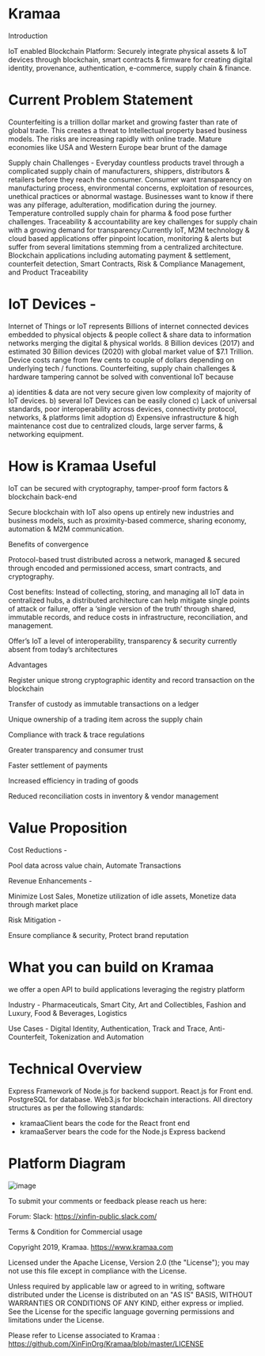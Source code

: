 # Kramaa

Introduction 

IoT enabled Blockchain Platform: Securely integrate physical assets &amp; IoT devices through blockchain, smart contracts &amp; firmware for creating digital identity, provenance, authentication, e-commerce, supply chain &amp; finance.

# Current Problem Statement

Counterfeiting is a trillion dollar market and growing faster than rate of global trade. This creates a threat to Intellectual property based business models. The risks are increasing rapidly with online trade. Mature economies like USA and Western Europe bear brunt of the damage

Supply chain Challenges - Everyday countless products travel through a complicated supply chain of manufacturers, shippers, distributors & retailers before they reach the consumer. Consumer want transparency on manufacturing process, environmental concerns, exploitation of resources, unethical practices or abnormal wastage. Businesses want to know if there was any pilferage, adulteration, modification during the journey. Temperature controlled supply chain for pharma & food pose further challenges. Traceability & accountability are key challenges for supply chain with a growing demand for transparency.Currently IoT, M2M technology & cloud based applications offer pinpoint location, monitoring & alerts but suffer from several limitations stemming from a centralized architecture. Blockchain applications including automating payment & settlement, counterfeit detection, Smart Contracts, Risk & Compliance Management, and Product Traceability

# IoT Devices - 

Internet of Things or IoT represents Billions of internet connected devices embedded to physical objects & people collect & share data to information networks merging the digital & physical worlds. 8 Billion devices (2017) and estimated 30 Billion devices (2020) with global market value of $7.1 Trillion. Device costs range from few cents to couple of dollars depending on underlying tech / functions. Counterfeiting, supply chain challenges & hardware tampering cannot be solved with conventional IoT because

a) identities & data are not very secure given low complexity of majority of IoT devices. 
b) several IoT Devices can be easily cloned
c) Lack of universal standards, poor interoperability across devices, connectivity protocol, networks, & platforms limit adoption
d) Expensive infrastructure & high maintenance cost due to centralized clouds, large server farms, & networking equipment. 

# How is Kramaa Useful

IoT can be secured with cryptography, tamper-proof form factors & blockchain back-end

Secure blockchain with IoT also opens up entirely new industries and business models, such as proximity-based commerce, sharing economy, automation & M2M communication.

Benefits of convergence

Protocol-based trust distributed across a network, managed & secured through encoded and permissioned access, smart contracts, and cryptography. 

Cost benefits: Instead of collecting, storing, and managing all IoT data in centralized hubs, a distributed architecture can help mitigate single points of attack or failure, offer a ‘single version of the truth’ through shared, immutable records, and reduce costs in infrastructure, reconciliation, and management. 

Offer’s IoT a level of interoperability, transparency & security currently absent from today’s architectures 

Advantages

Register unique strong cryptographic identity and record transaction on the blockchain

Transfer of custody as immutable transactions on a ledger

Unique ownership of a trading item across the supply chain

Compliance with track & trace regulations

Greater transparency and consumer trust

Faster settlement of payments

Increased efficiency in trading of goods

Reduced reconciliation costs in inventory & vendor management

# Value Proposition

Cost Reductions - 

Pool data across value chain,
Automate Transactions

Revenue Enhancements - 

Minimize Lost Sales,
Monetize utilization of idle assets,
Monetize data through market place

Risk Mitigation -

Ensure compliance & security,
Protect brand reputation

# What you can build on Kramaa

we offer a open API to build applications leveraging the registry platform

Industry - Pharmaceuticals, Smart City, Art and Collectibles, Fashion and Luxury, Food & Beverages, Logistics

Use Cases - Digital Identity, Authentication, Track and Trace, Anti- Counterfeit, Tokenization and Automation

# Technical Overview

Express Framework of Node.js for backend support.
React.js for Front end.
PostgreSQL for database.
Web3.js for blockchain interactions.
All directory structures as per the following standards:
  - kramaaClient bears the code for the React front end
  - kramaaServer bears the code for the Node.js Express backend

# Platform Diagram


![image](https://github.com/XinFinOrg/Kramaa/blob/master/iot-platform.png)











To submit your comments or feedback please reach us here: 

Forum: 
Slack: https://xinfin-public.slack.com/

Terms & Condition for Commercial usage

Copyright 2019, Kramaa. https://www.kramaa.com

Licensed under the Apache License, Version 2.0 (the "License"); you may not use this file except in compliance with the License.

Unless required by applicable law or agreed to in writing, software distributed under the License is distributed on an "AS IS" BASIS, WITHOUT WARRANTIES OR CONDITIONS OF ANY KIND, either express or implied. See the License for the specific language governing permissions and limitations under the License.

Please refer to License associated to Kramaa : https://github.com/XinFinOrg/Kramaa/blob/master/LICENSE
